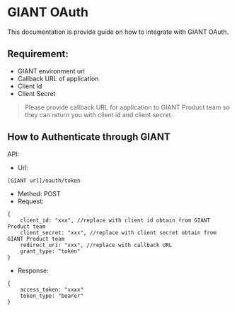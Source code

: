 # GIANT OAuth
This documentation is provide guide on how to integrate with GIANT OAuth.

## Requirement:
- GIANT environment url
- Callback URL of application
- Client Id
- Client Secret
> Please provide callback URL for application to GIANT Product team so they can return you with client id and client secret.

## How to Authenticate through GIANT
API: 
- Url: 
```
[GIANT url]/oauth/token
```
- Method: POST
- Request: 
```
{
    client_id: "xxx", //replace with client id obtain from GIANT Product team
    client_secret: "xxx", //replace with client secret obtain from GIANT Product team
    redirect_uri: "xxx", //replace with callback URL
    grant_type: "token"
}
```
- Response: 
```
{
    access_token: "xxxx"
    token_type: "bearer"
}
```



